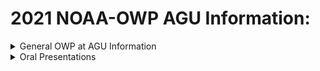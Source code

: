 # 2021 NOAA-OWP AGU Information:

<details>
<summary>General OWP at AGU Information</summary>

<details>
<summary>Interning Virtually</summary>

[![Interning Virtually video about intern experience at OWP](https://img.youtube.com/vi/zgMChRQrYDQ/0.jpg)](https://www.youtube.com/watch?v=zgMChRQrYDQ)

</details>

<details>
<summary>Working at the National Water Center Story Map</summary>

[![ESRI Story Map](https://water.noaa.gov/images/a0f23df.jpg)](https://storymaps.arcgis.com/stories/bd24999334674fc09f52bd30cff4d9ff)

</details>
</details>

<details>
<summary>Oral Presentations</summary>

<details>
<summary>Improving National Water Model Streamflow Performance through Parameter Calibration</summary>

[Presentation PDF](/Oral_Presentations/Feng_AGU_2021.pdf)

</details>
